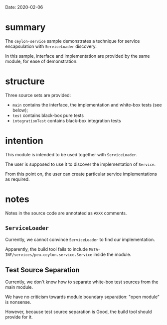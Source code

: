 Date: 2020-02-06

# summary

The `ceylon-service` sample demonstrates a technique for service encapsulation with `ServiceLoader` discovery.

In this sample, interface and implementation are provided by the same module, for ease of demonstration.

# structure

Three source sets are provided:

- `main` contains the interface, the implementation and white-box tests (see below);
- `test` contains black-box pure tests
- `integrationTest` contains black-box integration tests

# intention

This module is intended to be used together with `ServiceLoader`.

The user is supposed to use it to discover the implementation of `Service`.

From this point on, the user can create particular service implementations as required.

# notes

Notes in the source code are annotated as `#XXX` comments.

## `ServiceLoader`

Currently, we cannot convince `ServiceLoader` to find our implementation.

Apparently, the build tool fails to include `META-INF/services/peu.ceylon.service.Service` inside the module.

## Test Source Separation

Currently, we don't know how to separate white-box test sources from the main module.

We have no criticism towards module boundary separation: "open module" is nonsense.

However, because test source separation is Good, the build tool should provide for it.
